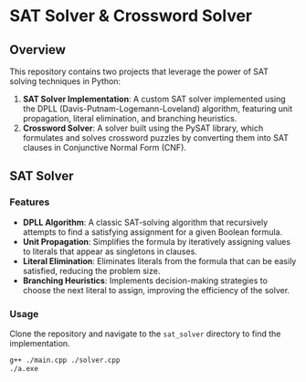 # SAT Solver & Crossword Solver

## Overview

This repository contains two projects that leverage the power of SAT solving techniques in Python:

1. **SAT Solver Implementation**: A custom SAT solver implemented using the DPLL (Davis-Putnam-Logemann-Loveland) algorithm, featuring unit propagation, literal elimination, and branching heuristics.
2. **Crossword Solver**: A solver built using the PySAT library, which formulates and solves crossword puzzles by converting them into SAT clauses in Conjunctive Normal Form (CNF).

## SAT Solver

### Features
- **DPLL Algorithm**: A classic SAT-solving algorithm that recursively attempts to find a satisfying assignment for a given Boolean formula.
- **Unit Propagation**: Simplifies the formula by iteratively assigning values to literals that appear as singletons in clauses.
- **Literal Elimination**: Eliminates literals from the formula that can be easily satisfied, reducing the problem size.
- **Branching Heuristics**: Implements decision-making strategies to choose the next literal to assign, improving the efficiency of the solver.

### Usage
Clone the repository and navigate to the `sat_solver` directory to find the implementation.

```bash
g++ ./main.cpp ./solver.cpp
./a.exe
